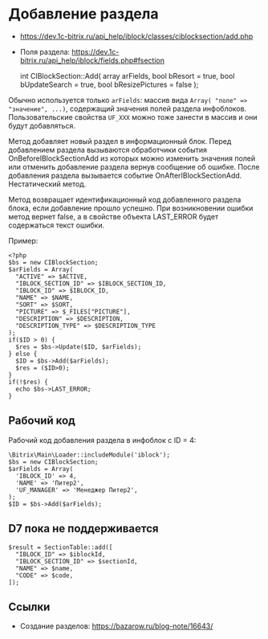 # Добавление раздела
- https://dev.1c-bitrix.ru/api_help/iblock/classes/ciblocksection/add.php
- Поля раздела: https://dev.1c-bitrix.ru/api_help/iblock/fields.php#fsection

    int
    CIBlockSection::Add(
      array arFields, 
      bool bResort = true,
      bool bUpdateSearch = true,
      bool bResizePictures = false
    );

Обычно используется только `arFields`: массив вида `Array( "поле" => "значение", ...)`, содержащий значения полей раздела инфоблоков. Пользовательские свойства `UF_XXX` можно тоже занести в массив и они будут добавляться.

Метод добавляет новый раздел в информационный блок. Перед добавлением раздела вызываются обработчики события OnBeforeIBlockSectionAdd из которых можно изменить значения полей или отменить добавление раздела вернув сообщение об ошибке. После добавления раздела вызывается событие OnAfterIBlockSectionAdd. Нестатический метод.

Метод возвращает идентификационный код добавленного раздела блока, если добавление прошло успешно. При возникновении ошибки метод вернет false, а в свойстве объекта LAST_ERROR будет содержаться текст ошибки.

Пример:

    <?php
    $bs = new CIBlockSection;
    $arFields = Array(
      "ACTIVE" => $ACTIVE,
      "IBLOCK_SECTION_ID" => $IBLOCK_SECTION_ID,
      "IBLOCK_ID" => $IBLOCK_ID,
      "NAME" => $NAME,
      "SORT" => $SORT,
      "PICTURE" => $_FILES["PICTURE"],
      "DESCRIPTION" => $DESCRIPTION,
      "DESCRIPTION_TYPE" => $DESCRIPTION_TYPE
    );
    if($ID > 0) {
      $res = $bs->Update($ID, $arFields);
    } else {
      $ID = $bs->Add($arFields);
      $res = ($ID>0);
    }
    if(!$res) {
      echo $bs->LAST_ERROR;
    }

## Рабочий код
Рабочий код добавления раздела в инфоблок с ID = 4:

    \Bitrix\Main\Loader::includeModule('iblock');
    $bs = new CIBlockSection;
    $arFields = Array(
      'IBLOCK_ID' => 4,
      'NAME' => 'Питер2',
      'UF_MANAGER' => 'Менеджер Питер2',
    );
    $ID = $bs->Add($arFields);

## D7 пока не поддерживается

    $result = SectionTable::add([
      "IBLOCK_ID" => $iblockId,
      "IBLOCK_SECTION_ID" => $sectionId,
      "NAME" => $name,
      "CODE" => $code,
    ]);

## Ссылки
- Создание разделов: https://bazarow.ru/blog-note/16643/
